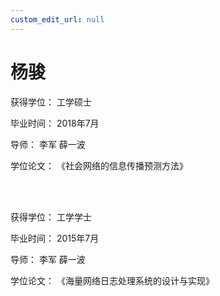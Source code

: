 ```yaml
---
custom_edit_url: null
---
```


# 杨骏

获得学位： 工学硕士

毕业时间： 2018年7月

导师： 李军  薛一波

学位论文： 《社会网络的信息传播预测方法》

<br/><br/>

获得学位： 工学学士

毕业时间： 2015年7月

导师： 李军  薛一波

学位论文： 《海量网络日志处理系统的设计与实现》
